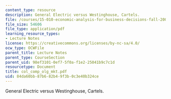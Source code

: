 ```yaml
---
content_type: resource
description: General Electric versus Westinghouse, Cartels.
file: /courses/15-010-economic-analysis-for-business-decisions-fall-2004/84da60bb87b682b49f3b0c3e40b324ce_col_comp_olg_mkt.pdf
file_size: 54606
file_type: application/pdf
learning_resource_types:
- Lecture Notes
license: https://creativecommons.org/licenses/by-nc-sa/4.0/
ocw_type: OCWFile
parent_title: Lecture Notes
parent_type: CourseSection
parent_uid: 98ef3101-0ef7-5f0a-f1e2-25041b9c7c1d
resourcetype: Document
title: col_comp_olg_mkt.pdf
uid: 84da60bb-87b6-82b4-9f3b-0c3e40b324ce
---
```

General Electric versus Westinghouse, Cartels.